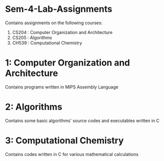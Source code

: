 # Sem-4-Lab-Assignments

Contains assignments on the following courses:

1) CS204 : Computer Organization and Architecture
2) CS205 : Algorithms
3) CH539 : Computational Chemistry

# 1: Computer Organization and Architecture

Contains programs written in MIPS Assembly Language

# 2: Algorithms

Contains some basic algorithms' source codes and executables written in C

# 3: Computational Chemistry

Contains codes written in C for various mathematical calculations
